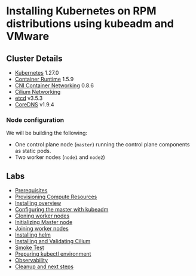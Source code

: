# Installing Kubernetes on RPM distributions using kubeadm and VMware

## Cluster Details

* [Kubernetes](https://github.com/kubernetes/kubernetes) 1.27.0
* [Container Runtime](https://github.com/containerd/containerd) 1.5.9
* [CNI Container Networking](https://github.com/containernetworking/cni) 0.8.6
* [Cilium Networking](https://docs.cilium.io/en/stable/installation/k8s-install-kubeadm/)
* [etcd](https://github.com/coreos/etcd) v3.5.3
* [CoreDNS](https://github.com/coredns/coredns) v1.9.4

### Node configuration

We will be building the following:

* One control plane node (`master`) running the control plane components as static pods.
* Two worker nodes (`node1` and `node2`)


## Labs

* [Prerequisites](docs/01-prerequisites.md)
* [Provisioning Compute Resources](docs/02-compute-resources.md)
* [Installing overview](docs/03-installing-kubeadm.md)
* [Configuring the master with kubeadm](docs/04-configuring-master.md)
* [Cloning worker nodes](docs/05-cloning-worker-nodes.md)
* [Initializing Master node](docs/06-initialize-master.md)
* [Joining worker nodes](docs/07--join-workers.md)
* [Installing helm](docs/08-install-helm.md)
* [Installing and Validating Cilium](docs/09-install-validate-cilium.md)
* [Smoke Test](docs/10-smoke-test.md)
* [Preparing kubectl environment](docs/11-kubectl-env.md)
* [Observability](docs/12-observability.md)
* [Cleanup and next steps](docs/13-cleanup-next-steps.md)
